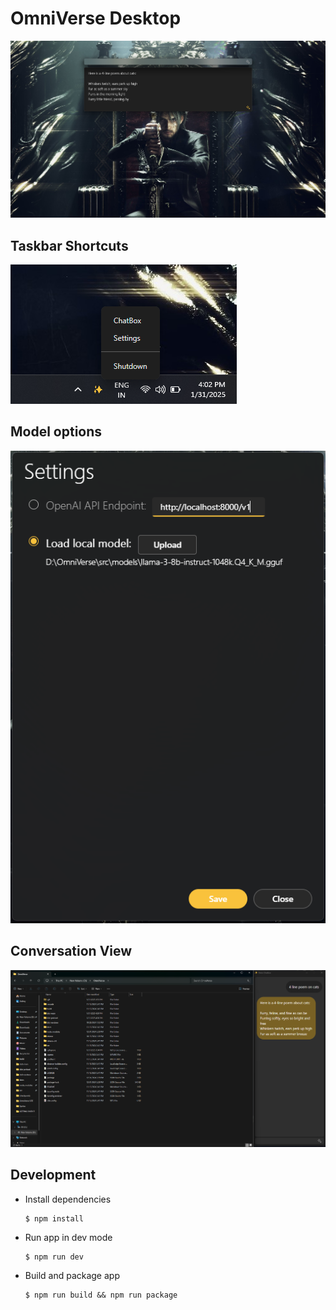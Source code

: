 # OmniVerse Desktop

![alt text](image.png)

## Taskbar Shortcuts

![alt text](image-1.png)

## Model options

![alt text](image-2.png)

## Conversation View

![alt text](image-3.png)

## Development

-   Install dependencies

    ```
    $ npm install
    ```

-   Run app in dev mode

    ```
    $ npm run dev
    ```

-   Build and package app

    ```
    $ npm run build && npm run package
    ```
